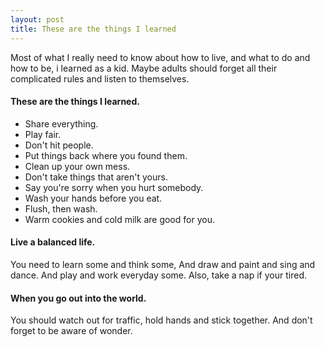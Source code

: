```yaml
---
layout: post
title: These are the things I learned
---
```



Most of what I really need to know about how to live, and what to do and how to be, i learned as a kid.
Maybe adults should forget all their complicated rules and listen to themselves.

#### These are the things I learned.

- Share everything.
- Play fair.
- Don't hit people.
- Put things back where you found them.
- Clean up your own mess.
- Don't take things that aren't yours.
- Say you're sorry when you hurt somebody.
- Wash your hands before you eat.
- Flush, then wash.
- Warm cookies and cold milk are good for you.

#### Live a balanced life.

You need to learn some and think some, And draw and paint and sing and dance.
And play and work everyday some. Also, take a nap if your tired.

#### When you go out into the world.

You should watch out for traffic, hold hands and stick together.
And don't forget to be aware of wonder.
